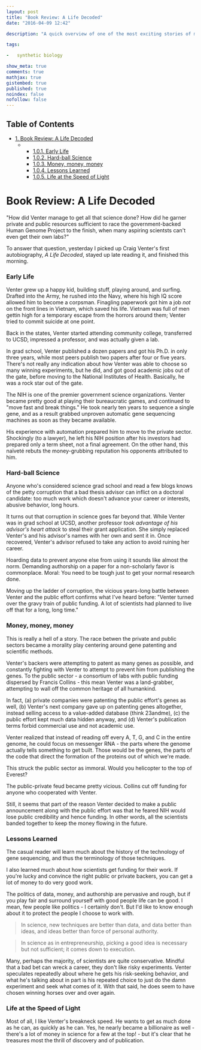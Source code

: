 ```yaml
---
layout: post
title: "Book Review: A Life Decoded"
date: "2016-04-09 12:42"

description: "A quick overview of one of the most exciting stories of modern science. Venter's story has a lot to teach us about the hardball politics at the upper echelons of Big Science."

tags:

-   synthetic biology

show_meta: true
comments: true
mathjax: true
gistembed: true
published: true
noindex: false
nofollow: false
---
```


<div id="table-of-contents">
<h2>Table of Contents</h2>
<div id="text-table-of-contents">
<ul>
<li><a href="#orgheadline6">1. Book Review: A Life Decoded</a>
<ul>
<li>
<ul>
<li><a href="#orgheadline1">1.0.1. Early Life</a></li>
<li><a href="#orgheadline2">1.0.2. Hard-ball Science</a></li>
<li><a href="#orgheadline3">1.0.3. Money, money, money</a></li>
<li><a href="#orgheadline4">1.0.4. Lessons Learned</a></li>
<li><a href="#orgheadline5">1.0.5. Life at the Speed of Light</a></li>
</ul>
</li>
</ul>
</li>
</ul>
</div>
</div>


# Book Review: A Life Decoded<a id="orgheadline6"></a>

"How did Venter manage to get all that science done? How did he garner private and public
resources sufficient to race the government-backed Human Genome Project to the finish,
when many aspiring scientsts can't even get their own labs?"

To answer that question, yesterday I picked up Craig Venter's first autobiography, *A Life Decoded*,
stayed up late reading it, and finished this morning.

### Early Life<a id="orgheadline1"></a>

Venter grew up a happy kid, building stuff, playing around, and surfing.
Drafted into the Army, he rushed into the Navy, where his high IQ score allowed him 
to become a corpsman. Finagling paperwork got him a job *not* on the front lines in Vietnam,
which saved his life. Vietnam was full of men gettin high for a temporary escape from
the horrors around them; Venter tried to commit suicide at one point.

Back in the states, Venter started attending community college, transferred to UCSD,
impressed a professor, and was actually given a lab. 

In grad school, Venter published a dozen papers and got his Ph.D. in only three years,
while most peers publish two papers after four or five years. There's not really any indication about how
Venter was able to choose so many winning experiments, but he did, and got good academic jobs out of the gate,
before moving to the National Institutes of Health. Basically, he was a rock star out of the gate.

The NIH is one of the premier government science organizations. Venter became pretty good at playing their bureaucratic games,
and continued to "move fast and break things." He took nearly ten years to sequence a single gene,
and as a result grabbed unproven automatic gene sequencing machines as soon as they became available.

His experience with automation prepared him to move to the private sector. Shockingly (to a lawyer), he
left his NIH position after his investors had prepared only a term sheet, not a final agreement.
On the other hand, this naïveté rebuts the money-grubbing reputation his opponents attributed to him.

### Hard-ball Science<a id="orgheadline2"></a>

Anyone who's considered science grad school and read a few blogs knows of the petty corruption that a
bad thesis advisor can inflict on a doctoral candidate: too much work which doesn't advance your career
or interests, abusive behavior, long hours.

It turns out that corruption in science goes far beyond that. While Venter was in grad school at UCSD,
another professor *took advantage of his advisor's heart attack* to steal their grant application.
She simply replaced Venter's and his advisor's names with her own and sent it in.
Once recovered, Venter's advisor refused to take any action to avoid ruining her career.

Hoarding data to prevent anyone else from using it sounds like almost the norm.
Demanding authorship on a paper for a non-scholarly favor is commonplace.
Moral: You need to be tough just to get your normal research done.

Moving up the ladder of corruption, the vicious years-long battle between Venter and the public effort
confirms what I've heard before: "Venter turned over the gravy train of public funding. A lot of scientists
had planned to live off that for a long, long time."

### Money, money, money<a id="orgheadline3"></a>

This is really a hell of a story. The race betwen the private and public sectors
became a morality play centering around gene patenting and scientific methods.

Venter's backers were attempting to patent as many genes as possible,
and constantly fighting with Venter to attempt to prevent him from publishing the genes.
To the public sector - a consortium of labs with public funding dispersed by Francis Collins -
this mean Venter was a land-grabber, attempting to wall off the common heritage of all humankind.

In fact, (a) private companies were patenting the public effort's genes as well,
(b) Venter's next company gave up on patenting genes altogether, instead selling
access to a value-added database (think 23andme), (c) the public effort kept much data hidden anyway,
and (d) Venter's publication terms forbid commercial use and not academic use.

Venter realized that instead of reading off every A, T, G, and C in the entire genome,
he could focus on messenger RNA - the parts where the genome actually tells something
to get built. Those would be the genes, the parts of the code that direct the formation
of the proteins out of which we're made.

This struck the public sector as immoral. Would you helicopter to the top of Everest?

The public-private feud became pretty vicious. Collins cut off funding for anyone
who cooperated with Venter.

Still, it seems that part of the reason Venter decided to make a public announcement
along with the public effort was that he feared NIH would lose public credibility and hence funding.
In other words, all the scientists banded together to keep the money flowing in the future.

### Lessons Learned<a id="orgheadline4"></a>

The casual reader will learn much about the history of the technology of gene sequencing,
and thus the terminology of those techniques.

I also learned much about how scientists get funding for their work. If you're lucky and convince the right public
or private backers, you can get a lot of money to do very good work.

The politics of data, money, and authorship are pervasive and rough, but if you play fair
and surround yourself with good people life can be good. I mean, few people like politics - I certainly don't. But I'd like to know enough about it to protect the people I choose to work with.

> In science, new techniques are better than data, and data better than ideas, and ideas better than force of personal authority.

> In science as in entrepreneurship, picking a good idea is necessary but not sufficient; it comes down to execution.

Many, perhaps the majority, of scientists are quite conservative. Mindful that a bad bet can wreck a career, they don't
like risky experiments. Venter speculates repeatedly about where he gets his risk-seeking behavior,
and what he's talking about in part is his repeated choice to just do the damn experiment and seek what comes of it.
With that said, he does seem to have chosen winning horses over and over again.

### Life at the Speed of Light<a id="orgheadline5"></a>

Most of all, I like Venter's breakneck speed. He wants to get as much done as he can, as quickly as he can.
Yes, he nearly became a billionaire as well - there's a lot of money in science for a few at the top! - but
it's clear that he treasures most the thrill of discovery and of publication.
